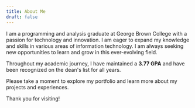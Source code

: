 ```yaml
---
title: About Me
draft: false
---
```


I am a programming and analysis graduate at George Brown College with a passion for technology and innovation. I am eager to expand my knowledge and skills in various areas of information technology. I am always seeking new opportunities to learn and grow in this ever-evolving field.

Throughout my academic journey, I have maintained a **3.77 GPA** and have been recognized on the dean's list for all years.

Please take a moment to explore my portfolio and learn more about my projects and experiences.

Thank you for visiting!